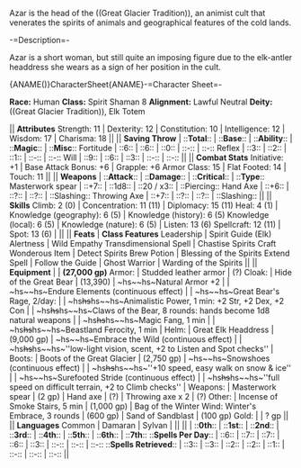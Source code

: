 Azar is the head of the ((Great Glacier Tradition)), an animist cult that venerates the spirits of animals and geographical features of the cold lands.

-=Description=-

Azar is a short woman, but still quite an imposing figure due to the elk-antler headdress she wears as a sign of her position in the cult.

{ANAME()}CharacterSheet{ANAME}-=Character Sheet=-

__Race:__ Human
__Class:__ Spirit Shaman 8
__Alignment:__ Lawful Neutral
__Deity:__ ((Great Glacier Tradition)), Elk Totem

|| __Attributes__
Strength: 11 | Dexterity: 12 | Constitution: 10 | Intelligence: 12 | Wisdom: 17 | Charisma: 18 ||
|| __Saving Throw__ | ::__Total__:: | ::__Base__:: | ::__Ability__:: | ::__Magic__:: | ::__Misc__::
Fortitude | ::6:: | ::6:: | ::0:: | ::-:: | ::-::
Reflex | ::3:: | ::2:: | ::1:: | ::-:: | ::-::
Will | ::9:: | ::6:: | ::3:: | ::-:: | ::-:: ||
|| __Combat Stats__
Initiative: +1 | Base Attack Bonus: +6 | Grapple: +6
Armor Class: 15 | Flat Footed: 14 | Touch: 11 ||
|| __Weapons__ | ::__Attack__:: | ::__Damage__:: | ::__Critical__:: | ::__Type__::
Masterwork spear | ::+7:: | ::1d8:: | ::20 / x3:: | ::Piercing::
Hand Axe | ::+6:: | ::?:: | ::?:: | ::Slashing::
Throwing Axe | ::+7:: | ::?:: | ::?:: | ::Slashing:: ||
|| __Skills__
Climb: 2 (0) | Concentration: 11 (11) | Diplomacy: 15 (11)
Heal: 4 (1) | Knowledge (geography): 6 (5) | Knowledge (history): 6 (5)
Knowledge (local): 6 (5) | Knowledge (nature): 6 (5) | Listen: 13 (6)
Spellcraft: 12 (11) | Spot: 13 (6) | ||
|| __Feats__ | __Class Features__
Leadership | Spirit Guide (Elk) 
Alertness | Wild Empathy
Transdimensional Spell | Chastise Spirits
Craft Wonderous Item | Detect Spirits
Brew Potion | Blessing of the Spirits
Extend Spell | Follow the Guide
| Ghost Warrior
| Warding of the Spirits ||
|| __Equipment__ | | __(27,000 gp)__
Armor: | Studded leather armor | (?)
Cloak: | Hide of the Great Bear | (13,390)
| ~hs~~hs~Natural Armor +2 |
| ~hs~~hs~Endure Elements (continuous effect) |
| ~hs~~hs~Great Bear's Rage, 2/day: |
| ~hs~~hs~~hs~~hs~Animalistic Power, 1 min: +2 Str, +2 Dex, +2 Con |
| ~hs~~hs~~hs~~hs~Claws of the Bear, 8 rounds: hands become 1d8 natural weapons |
| ~hs~~hs~~hs~~hs~Magic Fang, 1 min |
| ~hs~~hs~~hs~~hs~Beastland Ferocity, 1 min |
Helm: | Great Elk Headdress | (9,000 gp)
| ~hs~~hs~Embrace the Wild (continuous effect) |
| ~hs~~hs~~hs~~hs~''low-light vision, scent, +2 to Listen and Spot checks'' |
Boots: | Boots of the Great Glacier | (2,750 gp)
| ~hs~~hs~Snowshoes (continuous effect) |
| ~hs~~hs~~hs~~hs~''+10 speed, easy walk on snow &amp; ice'' |
| ~hs~~hs~Surefooted Stride (continuous effect) |
| ~hs~~hs~~hs~~hs~''full speed on difficult terrain, +2 to Climb checks'' |
Weapons: | Masterwork spear | (2 gp)
| Hand axe | (?)
| Throwing axe x 2 | (?) 
Other: | Incense of Smoke Stairs, 5 min | (1,000 gp)
| Bag of the Winter Wind: Winter's Embrace, 3 rounds | (600 gp)
| Sand of Sandblast | (100 gp)
Gold: | | ? gp ||
|| __Languages__ 
Common | Damaran | Sylvan | ||
|| | ::__0th__:: | ::__1st__:: | ::__2nd__:: | ::__3rd__:: | ::__4th__:: | ::__5th__:: | ::__6th__:: | ::__7th__::
::__Spells Per Day__:: | ::6:: | ::7:: | ::7:: | ::6:: | ::3:: | ::-:: | ::-:: | ::-::
::__Spells Retrieved__:: | ::3:: | ::3:: | ::2:: | ::2:: | ::1:: | ::-:: | ::-:: | ::-:: ||

